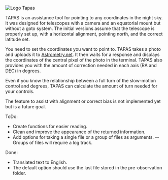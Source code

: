 ![Logo Tapas](https://raw.githubusercontent.com/RubenFS777/TAPAS/main/Logo%20Tapas.png)

TAPAS is an assistance tool for pointing to any coordinates in the night sky. It was designed for telescopes with a camera and an equatorial mount but without a goto system. The initial versions assume that the telescope is properly set up, with a horizontal alignment, pointing north, and the correct latitude set.

You need to set the coordinates you want to point to. TAPAS takes a photo and uploads it to [Astrometry.net](http://nova.astrometry.net). It then waits for a response and displays the coordinates of the central pixel of the photo in the terminal. TAPAS also provides you with the amount of correction needed in each axis (RA and DEC) in degrees.

Even if you know the relationship between a full turn of the slow-motion control and degrees, TAPAS can calculate the amount of turn needed for your controls.

The feature to assist with alignment or correct bias is not implemented yet but is a future goal.

ToDo:

- Create functions for easier reading.
- Clean and improve the appearance of the returned information.
- Add options for taking a single file or a group of files as arguments.
  -- Groups of files will require a log track.

Done:

- Translated text to English.
- The default option should use the last file stored in the pre-observation folder.
